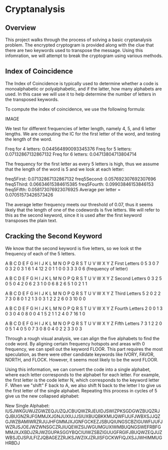 # Cryptanalysis

## Overview

This project walks through the process of solving a basic cryptanalysis problem. The encrypted cryptogram is provided along with the clue that there are two keywords used to transpose the message. Using this infomration, we will attempt to break the cryptogram using various methods.

## Index of Coincidence

The Index of Coincidence is typically used to determine whether a code is monoalphabetic or polyalphabetic, and if the latter, how many alphabets are used. In this case we will use it to help determine the number of letters in the transposed keywords. 

To compute the index of coincidence, we use the following formula:

IMAGE

We test for different frequencies of letter length, namely 4, 5, and 6 letter lengths. We are computing the IC for the first letter of the word, and testing the length of the word.

Freq for 4 letters: 0.044564890093345376
Freq for 5 letters: 0.07132867132867132
Freq for 6 letters: 0.04713804713804714

The frequency for the first letter as every 5 letters is high, thus we assume that the length of the word is 5 and we look at each letter:

freq5First: 0.07132867132867132
freq5Second: 0.057692307692307696
freq5Third: 0.06634615384615385
freq5Fourth: 0.09903846153846153
freq5Fifth: 0.058173076923076925
Average per letter = 0.07051573426573426

The average letter frequency meets our threshold of 0.07, thus it seems likely that the length of one of the codewords is five letters. We will refer to this as the second keyword, since it is used after the first keyword transposes the plain text. 

## Cracking the Second Keyword

We know that the second keyword is five letters, so we look st the frequency of each of the 5 letters.

A B C D E F G H I J K L M N  O P Q R S T U V W X Y Z		First Letters
0 5 3 0 7 0 3 2 0 3 1 6 1 4 12 2 0 1 1 0 0 3 3 3 0 6 		(frequency of letter)


A B C D E F G H I J K L M N O P Q R S T U V W X Y Z		Second Letters
0 3 2 5 0 5 0 4 2 0 6 2 3 1 0 0 6 8 2 6 5 1 0 2 1 1 


A B C D E F G H I J K L M N O P Q R S T U V W  X Y Z		Third Letters
5 2 0 2 2 7 3 0 8 0 1 2 1 3 0 3 1 2 2 2 6 0 3 10 0 0 


A B C D E F G H I J K L M N O P Q R S T U V W  X Y Z		Fourth Letters
2 0 0 1 3 0 3 0 4 0 8 0 0 4 1 5 2 1 1 2 4 0 7 16 1 0 


A B C D E F G H I J K L M N O P Q R S T U V W X Y Z		Fifth Letters
7 3 1 2 2 0 0 5 1 4 0 5 0 7 3 0 8 0 4 0 2 2 3 3 0 3 


Through a rough visual analysis, we can align the five alphabets to find the code word. By aligning certain frequency hotspots and areas with 0 frequency, we can spell out the keyword FLOOR. This part requires the most speculation, as there were other candidate keywords like IVORY, FAVOR, NORTH, and FLOCK. However, it seems most likely to be the word FLOOR. 

Using this information, we can convert the code into a single alphabet, where each letter corresponds to the alphabet for each letter. For example, the first letter is the code letter N, which corresponds to the keyword letter F. When we "shift" F back to A, we also shift N back to the letter I to give us the first letter of the single alphabet. Repeating this process in cycles of 5 give us the new collapsed alphabet:

New Single Alphabet:
IUSJWKGUWJZGWZEQJUZQJCBUQWZRJEUIDJSWIZPKSGDGWZBUQZRJQJBUGNZRJFGMMJXJGNJUXIUJJSIUXBUQBKKMIJQWFIJUFJWBXSJJQZGJWZBAMIWRZRJUJHFGMMJXJGNFGCKEZJSBUQIUNGSCBZIGUWFIJUFJWZRJSJOEJWZWNSGCZRJIUQEWZSIJWGUMGUXIWMBUQNGSWEFRBFGMMJXJXBDJZRJWZGUPASGGYBQCIUIWZSBZIGUUGFRGIFJBUQWZEQJUZWBSJDJSPJLFIZJQBAGEZZRJKSJWZIXJZRJISFGCKWFIQJXSJJWHIMMUGHRBDJ




